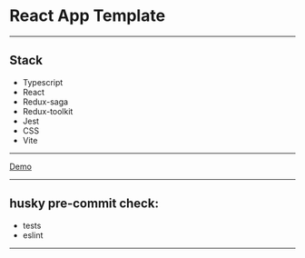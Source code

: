 # React App Template

---

## Stack

- Typescript
- React
- Redux-saga
- Redux-toolkit
- Jest
- CSS
- Vite

---

[Demo](https://sden4.github.io/template/)

---

## husky pre-commit check:

- tests
- eslint

---
